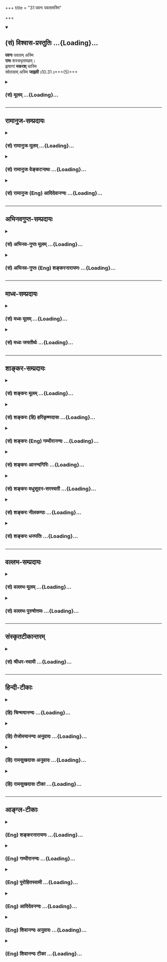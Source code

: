 +++
title = "31 पवनः पवतामस्मि"

+++
<div class="js_include" newlevelforh1="2" title="(सं) विश्वास-प्रस्तुतिः" unfilled url="/purANam_vaiShNavam/mahAbhAratam/06-bhIShma-parva/03-bhagavad-gItA-parva/saMskRtam/vishvAsa-prastutiH/10_vibhUti-vistAra-yoga/31_pavanaH_pavatAmas.md">
<details open><summary><h2>(सं) विश्वास-प्रस्तुतिः ...{Loading}...</h2></summary>

**पवनः** पवताम् अस्मि  
**रामः** शस्त्रभृतामहम्।  
झषाणां **मकरश्** चास्मि  
स्रोतसाम् अस्मि **जाह्नवी**॥10.31॥+++(5)+++
</details>
</div>
<div class="js_include collapsed" newlevelforh1="3" title="(सं) मूलम्" unfilled url="/purANam_vaiShNavam/mahAbhAratam/06-bhIShma-parva/03-bhagavad-gItA-parva/saMskRtam/mUlam/10_vibhUti-vistAra-yoga/31_pavanaH_pavatAmas.md">
<details><summary><h3>(सं) मूलम् ...{Loading}...</h3></summary>

पवनः पवतामस्मि रामः शस्त्रभृतामहम्।  
झषाणां मकरश्चास्मि स्रोतसामस्मि जाह्नवी।।10.31।।
</details>
</div>


_________________
## रामानुज-सम्प्रदायः
<div class="js_include collapsed" newlevelforh1="3" title="(सं) रामानुजः मूलम्" unfilled url="/purANam_vaiShNavam/mahAbhAratam/06-bhIShma-parva/03-bhagavad-gItA-parva/saMskRtam/rAmAnujaH/mUlam/10_vibhUti-vistAra-yoga/31_pavanaH_pavatAmas.md">
<details><summary><h3>(सं) रामानुजः मूलम् ...{Loading}...</h3></summary>

।।10.31।।**पवतां** गमनस्वभावानां **पवनः** अहम्। **शस्त्रभृतां रामः
अहम्।** शस्त्रभृत्त्वम् अत्र विभूतिः; अर्थान्तराभावात्। आदित्यादयः च
क्षेत्रज्ञा आत्मत्वेन अवस्थितस्य भगवतः शरीरतया धर्मभूता इति
शस्त्रभृत्त्वस्थानीयाः।

</details>
</div>
<div class="js_include collapsed" newlevelforh1="3" title="(सं) रामानुजः वेङ्कटनाथः" unfilled url="/purANam_vaiShNavam/mahAbhAratam/06-bhIShma-parva/03-bhagavad-gItA-parva/saMskRtam/rAmAnujaH/venkaTanAthaH/10_vibhUti-vistAra-yoga/31_pavanaH_pavatAmas.md">
<details><summary><h3>(सं) रामानुजः वेङ्कटनाथः ...{Loading}...</h3></summary>

  
  
।।10.31।। पवताम् इत्यनेन पवनासाधारणक्रिया विवक्षिता चेन्निर्धारणं
नोपपद्येतेति तदुपपत्तयेगमनस्वभावानामित्युक्तम्। अजस्रगमनशीलानामित्यर्थः।
पवनप्रेरिता एव हि तारकादयोऽप्यजस्रं परिभ्रमन्ति। सोमपवनादिष्विवात्र
शोधनान्वयिगमनमिहाविवक्षितम्। रामः शस्त्रभृतामहम् इति परशुरामस्यापि जेता
रावणहन्ता रामो विवक्षित इति तदुचितममोघशस्त्रत्वलक्षणमतिशयमाह --
शस्त्रभृत्त्वमत्र विभूतिरिति। पूर्वोत्तरेष्विव राम एव विभूतिः किं न
स्यात् इत्यत्राहअर्थान्तराभावादिति। अचिद्विशेषस्य चेतनान्तरस्य वा
शस्त्रमृच्छब्दवाच्यस्यात्रासम्भवादित्यर्थः। अर्थान्तराणां मध्ये
स्वासाधारणधर्मविशेषनिर्देशे रीतिभङ्गः स्यादित्यत्राहआदित्यादयश्चेति।
शस्त्रभृत्त्वस्यान्येषां च भगवन्तं धर्मिणं प्रति
धर्मत्वमविशिष्टमित्येकैव रीतिः निर्धारणानिर्धारणभेदवन्मुखभेदमात्रं न दोष
इति भावः। तत्रादित्यशब्देनज्योतिषां रविरंशुमान् \[10।21\] इत्युक्तो
रविर्विवक्षितः। आदित्यानामहं विष्णुः \[10।21\] इत्युक्तस्त्वादित्यो
रामतुल्यः। मकरो मत्स्यराजः। स्रोतस्सु जाह्नव्याः
विष्णुपदोद्भवत्वसर्वज्ञशिरोधृतत्वत्रैलोक्यप्रवृत्तत्वादिभिरतिशयः।  
  

</details>
</div>
<div class="js_include collapsed" newlevelforh1="3" title="(सं) रामानुजः (Eng) आदिदेवानन्दः" unfilled url="/purANam_vaiShNavam/mahAbhAratam/06-bhIShma-parva/03-bhagavad-gItA-parva/saMskRtam/rAmAnujaH/english/AdidevAnandaH/10_vibhUti-vistAra-yoga/31_pavanaH_pavatAmas.md">
<details><summary><h3>(सं) रामानुजः (Eng) आदिदेवानन्दः ...{Loading}...</h3></summary>

10.31 Of moving things, namely, of things whose nature is to move, I am the wind. Of those who bear weapons, I am Rama. Here the ality of bearing weapons is the Vibhuti, as no other sense is possible. Aditya etc., being individual selves, constitute attributes of the Lord, who is their Self as they constitute His body. Therefore they stand in the same position of the attribute as that of bearing weapons.

</details>
</div>


_________________
## अभिनवगुप्त-सम्प्रदायः
<div class="js_include collapsed" newlevelforh1="3" title="(सं) अभिनव-गुप्तः मूलम्" unfilled url="/purANam_vaiShNavam/mahAbhAratam/06-bhIShma-parva/03-bhagavad-gItA-parva/saMskRtam/abhinava-guptaH/mUlam/10_vibhUti-vistAra-yoga/31_pavanaH_pavatAmas.md">
<details><summary><h3>(सं) अभिनव-गुप्तः मूलम् ...{Loading}...</h3></summary>

।।10.19 -- 10.42।। हन्त ते कथयिष्यामीत्यादि जगत्स्थित इत्यन्तम्। अहमात्मा
(श्लो. 20) इत्यनेन व्यवच्छेदं वारयति। अन्यथा स्थावराणां हिमालय
इत्यादिवाक्येषु हिमालय एव भगवान् नान्य इति व्यवच्छेदेन;
निर्विभागत्वाभावात् ब्रह्मदर्शनं खण्डितम् अभविष्यत्। यतो यस्याखण्डाकारा
व्याप्तिस्तथा चेतसि न उपारोहति; तां च \[यो\] जिज्ञासति
तस्यायमुपदेशग्रन्थः। तथाहि उपसंहारे ( उपसंहारेण)
भेदाभेदवादं,यद्यद्विभूतिमत्सत्त्वम् (श्लो -- 41) इत्यनेनाभिधाय;
पश्चादभेदमेवोपसंहरति अथवा बहुनैतेन -- विष्टभ्याहमिदं -- एकांशेन जगत्
स्थितः (श्लो -- 42) इति। उक्तं हि -- पादोऽस्य विश्वा भूतानि
त्रिपादस्यामृतं दिवि।। इति -- RV; X; 90; 3प्रजानां सृष्टिहेतुः सर्वमिदं
भगवत्तत्त्वमेव तैस्तेर्विचित्रै रूपैर्भाव्यमानं +++(S
तत्त्वमेतैस्तैर्विचित्रैः रूपैः ; N -- विचित्ररूपै -- )+++ सकलस्य +++(S;N
सकलमस्य)+++ विषयतां यातीति।

</details>
</div>
<div class="js_include collapsed" newlevelforh1="3" title="(सं) अभिनव-गुप्तः (Eng) शङ्करनारायणः" unfilled url="/purANam_vaiShNavam/mahAbhAratam/06-bhIShma-parva/03-bhagavad-gItA-parva/saMskRtam/abhinava-guptaH/english/shankaranArAyaNaH/10_vibhUti-vistAra-yoga/31_pavanaH_pavatAmas.md">
<details><summary><h3>(सं) अभिनव-गुप्तः (Eng) शङ्करनारायणः ...{Loading}...</h3></summary>

10.31 See Comment under 10.42

</details>
</div>


_________________
## माध्व-सम्प्रदायः
<div class="js_include collapsed" newlevelforh1="3" title="(सं) मध्वः मूलम्" unfilled url="/purANam_vaiShNavam/mahAbhAratam/06-bhIShma-parva/03-bhagavad-gItA-parva/saMskRtam/madhvaH/mUlam/10_vibhUti-vistAra-yoga/31_pavanaH_pavatAmas.md">
<details><summary><h3>(सं) मध्वः मूलम् ...{Loading}...</h3></summary>

।।10.31।। आनन्दरूपत्वात्पूर्णत्वाल्लोकरमणत्वाच्च रामः। आनन्दरूपो
निष्परिमाण एष लोकश्चैतस्माद्रमते तेन रामः इति शाण्डिल्यशाखायाम्। रश्च
अमश्चेति व्युत्पत्तिः।

</details>
</div>
<div class="js_include collapsed" newlevelforh1="3" title="(सं) मध्वः जयतीर्थः" unfilled url="/purANam_vaiShNavam/mahAbhAratam/06-bhIShma-parva/03-bhagavad-gItA-parva/saMskRtam/madhvaH/jayatIrthaH/10_vibhUti-vistAra-yoga/31_pavanaH_pavatAmas.md">
<details><summary><h3>(सं) मध्वः जयतीर्थः ...{Loading}...</h3></summary>

।।10.31।। रामः शस्त्रभृतामहं इति रामशब्दं व्याख्याति -- **आनन्देति**।
आनन्दरूपत्वात्पूर्णत्वादित्येकोऽर्थः। रमत इति रः। रमु क्रीडायां
\[धा.पा.1।878\] इत्यतो अमन्ताड्ड इति डः। न विद्यते मा प्रमा
परिच्छेदोऽस्येत्यमः लोक इत्यपरोऽर्थः। रमतेर्घञ्। अत्र श्रुतिमाह --
**आनन्देति**। आद्येऽर्थे विग्रहं दर्शयति -- **रश्चे**ति।
रश्चासावमश्चेत्यर्थः।

</details>
</div>


_________________
## शाङ्कर-सम्प्रदायः
<div class="js_include collapsed" newlevelforh1="3" title="(सं) शङ्करः मूलम्" unfilled url="/purANam_vaiShNavam/mahAbhAratam/06-bhIShma-parva/03-bhagavad-gItA-parva/saMskRtam/shankaraH/mUlam/10_vibhUti-vistAra-yoga/31_pavanaH_pavatAmas.md">
<details><summary><h3>(सं) शङ्करः मूलम् ...{Loading}...</h3></summary>

।।10.31।। --,**पवनः** वायुः **पवतां** पावयितॄणाम् **अस्मि। रामः
शस्त्रभृताम्** अहं शस्त्राणां धारयितॄणां दाशरथिः रामः **अहम्। झषाणां**
मत्स्यादीनां **मकरः** नाम जातिविशेषः अहम्। **स्रोतसां** स्रवन्तीनाम्
**अस्मि जाह्नवी** गङ्गा।।

</details>
</div>
<div class="js_include collapsed" newlevelforh1="3" title="(सं) शङ्करः (हि) हरिकृष्णदासः" unfilled url="/purANam_vaiShNavam/mahAbhAratam/06-bhIShma-parva/03-bhagavad-gItA-parva/saMskRtam/shankaraH/hindI/harikRShNadAsaH/10_vibhUti-vistAra-yoga/31_pavanaH_pavatAmas.md">
<details><summary><h3>(सं) शङ्करः (हि) हरिकृष्णदासः ...{Loading}...</h3></summary>

।।10.31।। पवित्र करनेवालोंमें वायु और शस्त्रधारियोंमें दशरथपुत्र राम मैं
हूँ; मछली आदि जलचर प्राणियोंमें मकर नामक जलचरोंकी जातिविशेष मैं हूँ;
स्रोतोंमें -- नदियोंमें मैं जाह्नवी -- गङ्गा हूँ।

</details>
</div>
<div class="js_include collapsed" newlevelforh1="3" title="(सं) शङ्करः (Eng) गम्भीरानन्दः" unfilled url="/purANam_vaiShNavam/mahAbhAratam/06-bhIShma-parva/03-bhagavad-gItA-parva/saMskRtam/shankaraH/english/gambhIrAnandaH/10_vibhUti-vistAra-yoga/31_pavanaH_pavatAmas.md">
<details><summary><h3>(सं) शङ्करः (Eng) गम्भीरानन्दः ...{Loading}...</h3></summary>

10.31 Pavatam, of the purifiers; I am pavanah, air. Sastra-bhrtam, among
weilders of weapons, I am Rama, son of Dasaratha. Jhasanam, among fishes
etc; I am the particular species of fish called makarah shark. I am
jahnavi, Ganga; srotasam, among rivers, among streams of water.

</details>
</div>
<div class="js_include collapsed" newlevelforh1="3" title="(सं) शङ्करः आनन्दगिरिः" unfilled url="/purANam_vaiShNavam/mahAbhAratam/06-bhIShma-parva/03-bhagavad-gItA-parva/saMskRtam/shankaraH/AnandagiriH/10_vibhUti-vistAra-yoga/31_pavanaH_pavatAmas.md">
<details><summary><h3>(सं) शङ्करः आनन्दगिरिः ...{Loading}...</h3></summary>

।।10.31।। अहमादिश्चेत्यादावुक्तमेव पुनरिहोच्यते। तथाच न
पुनरुक्तिरित्याशङ्क्याह -- **भूतानामिति।** सर्गशब्देन सृज्यन्त इति
सर्वाणि कार्याणि गृह्यन्ते -- **अध्यात्मविद्येति।**
आत्मन्यन्तःकरणपरिणतिरविद्यानिवर्तिका गृहीता। प्रवदतां संबन्धी वादो
वीतरागकथा तत्त्वनिर्णयावसाना। यदा प्रवदतामिति लक्षणया कथाभेदोपादानं तदा
निर्धारणे षष्ठीत्याह -- **प्रवक्त्रिति।**

</details>
</div>
<div class="js_include collapsed" newlevelforh1="3" title="(सं) शङ्करः मधुसूदन-सरस्वती" unfilled url="/purANam_vaiShNavam/mahAbhAratam/06-bhIShma-parva/03-bhagavad-gItA-parva/saMskRtam/shankaraH/madhusUdana-sarasvatI/10_vibhUti-vistAra-yoga/31_pavanaH_pavatAmas.md">
<details><summary><h3>(सं) शङ्करः मधुसूदन-सरस्वती ...{Loading}...</h3></summary>

।।10.31।। पवतां पावयितॄणां वेगवतां वा मध्ये पवनो वायुरहमस्मि।
शस्त्रभृतां शस्त्रधारिणां युद्धकुशलानां मध्ये रामो
दाशरथिरखिलराक्षसकुलक्षयकरः परमवीरोऽहमस्मि। साक्षात्स्वरूपस्याप्यनेन
रूपेण चिन्तनार्थं वृष्णीनां वासुदेवोऽस्मीतिवदत्र पाठ इति प्रागुक्तम्।
झषाणां मत्स्यानां मकरो नाम तज्जातिविशेषः। स्रोतसां वेगेन चलज्जलानां
नदीनां मध्ये सर्वनदीश्रेष्ठा जाह्नवी गङ्गाहमस्मि।

</details>
</div>
<div class="js_include collapsed" newlevelforh1="3" title="(सं) शङ्करः नीलकण्ठः" unfilled url="/purANam_vaiShNavam/mahAbhAratam/06-bhIShma-parva/03-bhagavad-gItA-parva/saMskRtam/shankaraH/nIlakaNThaH/10_vibhUti-vistAra-yoga/31_pavanaH_pavatAmas.md">
<details><summary><h3>(सं) शङ्करः नीलकण्ठः ...{Loading}...</h3></summary>

।।10.31।। पवतां पावयितॄणां वेगवतां वा। रामो दाशरथिः। रामादीनां
परमेश्वराणामपि विभूतिमध्ये गणनं ध्यानार्थम्। झषाणां मत्स्यादीनां मकरो
जातिभेदः। स्रोतसां नदीनाम्।

</details>
</div>
<div class="js_include collapsed" newlevelforh1="3" title="(सं) शङ्करः धनपतिः" unfilled url="/purANam_vaiShNavam/mahAbhAratam/06-bhIShma-parva/03-bhagavad-gItA-parva/saMskRtam/shankaraH/dhanapatiH/10_vibhUti-vistAra-yoga/31_pavanaH_pavatAmas.md">
<details><summary><h3>(सं) शङ्करः धनपतिः ...{Loading}...</h3></summary>

।।10.31।। No commentary.

</details>
</div>


_________________
## वल्लभ-सम्प्रदायः
<div class="js_include collapsed" newlevelforh1="3" title="(सं) वल्लभः मूलम्" unfilled url="/purANam_vaiShNavam/mahAbhAratam/06-bhIShma-parva/03-bhagavad-gItA-parva/saMskRtam/vallabhaH/mUlam/10_vibhUti-vistAra-yoga/31_pavanaH_pavatAmas.md">
<details><summary><h3>(सं) वल्लभः मूलम् ...{Loading}...</h3></summary>

।।10.31।। पवन इति। त्रिविधगुणवान् भगवदुपयोगितया चिन्तनीयः। शस्त्रभृतां
मध्ये रामो नाम्ना जामदग्न्योऽहंरामः शस्त्रभृतां वरः इति सर्वैः
स्तुतत्वात्। दाशरथिस्तु न भगवतोंऽशः किन्तु पूर्णपुरुषोत्तम एवांशीति
ब्रह्मशुकाचार्यचरणानामाशयः; अतो न विभूतित्वं तस्य युज्यते इति वयं
ब्रूमः। झषाणां मध्ये मकरोऽहं बलवत्त्वान्मत्स्यरूपो वा
कुण्डलगतत्वनिरूपणाद्वा चिन्तनीयः। गङ्गा भगवत्पदीति चिन्त्या।

</details>
</div>
<div class="js_include collapsed" newlevelforh1="3" title="(सं) वल्लभः पुरुषोत्तमः" unfilled url="/purANam_vaiShNavam/mahAbhAratam/06-bhIShma-parva/03-bhagavad-gItA-parva/saMskRtam/vallabhaH/puruShottamaH/10_vibhUti-vistAra-yoga/31_pavanaH_pavatAmas.md">
<details><summary><h3>(सं) वल्लभः पुरुषोत्तमः ...{Loading}...</h3></summary>

  
  
।।10.31।। पवतां वेगवतां मध्ये पवनः वायुरस्मि। शस्त्रभृतां रामः
दशरथात्मजोऽस्मि। झषाणां मध्ये मकरः मत्स्यजातिविशेषोऽस्मि। स्रोतसां
प्रवहज्जलानां मध्ये जाह्नवी गङ्गाऽस्मि।  
  

</details>
</div>


_________________
## संस्कृतटीकान्तरम्
<div class="js_include collapsed" newlevelforh1="3" title="(सं) श्रीधर-स्वामी" unfilled url="/purANam_vaiShNavam/mahAbhAratam/06-bhIShma-parva/03-bhagavad-gItA-parva/saMskRtam/shrIdhara-svAmI/10_vibhUti-vistAra-yoga/31_pavanaH_pavatAmas.md">
<details><summary><h3>(सं) श्रीधर-स्वामी ...{Loading}...</h3></summary>

।।10.31।। **पवन इति।** पवतां पावयितॄणां वेगवतां वा मध्ये वायुरस्मि।
शस्त्रभृतां वीराणां रामो दाशरथिः। यद्वा परशुरामः। झषाणां मत्स्यानां मकरो
मत्स्यविशेषस्तिमिंगिलः। स्रोतसां प्रवाहोदकानां मध्ये भागीरथी।

</details>
</div>


_________________
## हिन्दी-टीकाः
<div class="js_include collapsed" newlevelforh1="3" title="(हि) चिन्मयानन्दः" unfilled url="/purANam_vaiShNavam/mahAbhAratam/06-bhIShma-parva/03-bhagavad-gItA-parva/hindI/chinmayAnandaH/10_vibhUti-vistAra-yoga/31_pavanaH_pavatAmas.md">
<details><summary><h3>(हि) चिन्मयानन्दः ...{Loading}...</h3></summary>

।।10.31।। मैं पवित्र कर्त्ताओं में वायु हूँ किसी स्थान की स्वच्छता के
लिए सूर्य और वायु के समान प्रभावशाली अन्य कोई स्वास्थयकर और अपूतिक (घाव
को सड़ने से रोकने वाली औषधि) साधऩ उपलब्ध नहीं है। यदि यहाँ केवल वायु का
ही उल्लेख किया गया है; तो उसका कारण यह है कि महर्षि व्यास जानते थे कि
सूर्य की उष्णता में ही वायु की गति हो सकती है। जहाँ सदा वायु बहती है;
वहाँ सूर्य का होना भी सिद्ध होता है। किसी गुफा में न सूर्य का प्रकाश
होता है और न वायु का स्पन्दन। मैं शस्त्रधारियों में राम हूँ भारत के आदि
कवि महर्षि बाल्मीकि ने एक सम्पूर्ण काव्य की छन्दबद्ध रचना के लिए रामायण
के नायक मर्यादापुरुषोत्तम भगवान् श्री रामचन्द्र का चित्रण किया है। यह
चित्रण अत्यन्त विस्तृत एवं विशुद्ध है; जिसमें श्री राम को जीवन के समस्त
क्षेत्रों में एक पूर्ण पुरुष के रूप में चित्रित किया गया है। श्रीराम एक
पूर्ण एवं आदर्श पुत्र; पति; भ्राता; मित्र; योद्धा; गुरु; शासक और पिता
थे। सामान्य जनता के दोषों तथा अत्यन्त उत्तेजना और भ्रम उत्पन्न करने वाली
परिस्थितियों की पृष्ठभूमि में श्रीराम की सार्वपाक्षिक पूर्णता और भी अधिक
चमक उठती है। ऐसे सर्वश्रेष्ठ आदर्श पुरुष के हाथ में ही वह योग्यता है; जो
उस धनुष को धारण करे; जिसमें से सदैव अमोघ बाणों की ही वर्षा होती है। मैं
मत्स्यों में मकर तथा नदियों में जाह्नवी हूँ जह्नु ऋषि की पुत्री जाह्नवी
कहलाती है; जो गंगानदी का एक नाम हैं। आख्यायिका यह है कि एक बार जह्नु ऋषि
ने सम्पूर्ण गंगा नदी का पान कर उसे सुखा दिया; और तत्पश्चात्; लोककल्याण
के लिए उसे अपने कानों के द्वार से बाहर बहा दिया हम पहले भी देख चुके हैं
कि गंगा नदी का यह रूप सांकेतिक है। हिन्दू लोग गंगा को अध्यात्म ज्ञान
अथवा भारत की आध्यात्मिक संस्कृति का प्रतीक मानते हैं। अपने गुरु से
प्राप्त ऋषियों की ज्ञान सम्पदा को; साधक शिष्य ध्यानाभ्यास के द्वारा
आत्मसात् कर लेता है यही नदी का आचमन है। ज्ञान के झरने से पान कर
ज्ञानपिपासा को शान्त करना आदि वाक्यों का प्रयोग प्राय सभी भाषाओं में
होता है; जिनका मूल संस्कृत भाषा है। आख्यायिका में कहा गया है कि इस नदी का
उद्गम ऋषि के कानों से हुआ। वास्तव में; यह अत्यन्त सुन्दर काव्यात्मक
कल्पना है; जो कान का संबंध श्रुति से स्थापित करती है। उपनिषद् ही श्रुति
हैं; जिसमें गुरु शिष्य के संवाद द्वारा आत्मज्ञान का बोध कराया गया है।
भारत में; समयसमय पर आचार्यों का अवतरण होता है; जो अपने युग के सन्दर्भ से
प्राचीन ज्ञान की पुर्नव्यवस्था करते हैं परन्तु यह प्रचार कार्य वे तभी
प्रारम्भ करते हैं; जब उन्होंने स्वयं वैदिक सत्य का साक्षात् अनुभव कर
लिया हो। इस स्वानुभूति के बिना कोई भी श्रेष्ठ आचार्य जगत् में आकर इस
प्राचीन सत्य का नवीन भाषा में प्रचार करने का साहस नहीं करेगा। गंगा के
अनेक पर्यायवाची नामों में से जाह्नवी का यहाँ उल्लेख उपर्युक्त विशेष
अभिप्राय को दर्शाने के लिए ही किया गया है। समुद्री मत्स्यों में मकर
सर्वाधिक भयंकर होने के कारण यहाँ भगवान् ने उसे अपनी विभूति कहा है। आगे
कहते है

</details>
</div>
<div class="js_include collapsed" newlevelforh1="3" title="(हि) तेजोमयानन्दः अनुवादः" unfilled url="/purANam_vaiShNavam/mahAbhAratam/06-bhIShma-parva/03-bhagavad-gItA-parva/hindI/tejomayAnandaH/anuvAdaH/10_vibhUti-vistAra-yoga/31_pavanaH_pavatAmas.md">
<details><summary><h3>(हि) तेजोमयानन्दः अनुवादः ...{Loading}...</h3></summary>

।।10.31।। मैं पवित्र करने वालों में वायु हूँ और शस्त्रधारियों में राम
हूँ; तथा मत्स्यों (जलचरों) में मैं मगरमच्छ और नदियों में मैं गंगा हूँ।।

</details>
</div>
<div class="js_include collapsed" newlevelforh1="3" title="(हि) रामसुखदासः अनुवादः" unfilled url="/purANam_vaiShNavam/mahAbhAratam/06-bhIShma-parva/03-bhagavad-gItA-parva/hindI/rAmasukhadAsaH/anuvAdaH/10_vibhUti-vistAra-yoga/31_pavanaH_pavatAmas.md">
<details><summary><h3>(हि) रामसुखदासः अनुवादः ...{Loading}...</h3></summary>

।।10.31।। पवित्र करनेवालोंमें वायु और शास्त्रधारियोंमें राम मैं हूँ।
जल-जन्तुओंमें मगर मैं हूँ। बहनेवाले स्त्रोतोंमें गङ्गाजी मैं हूँ।

</details>
</div>
<div class="js_include collapsed" newlevelforh1="3" title="(हि) रामसुखदासः टीका" unfilled url="/purANam_vaiShNavam/mahAbhAratam/06-bhIShma-parva/03-bhagavad-gItA-parva/hindI/rAmasukhadAsaH/TIkA/10_vibhUti-vistAra-yoga/31_pavanaH_pavatAmas.md">
<details><summary><h3>(हि) रामसुखदासः टीका ...{Loading}...</h3></summary>

।।10.31।।***व्याख्या--*पवनः पवतामस्मि--** वायुसे ही सब चीजें पवित्र
होती हैं। वायुसे ही नीरोगता आती है। अतः भगवान्ने पवित्र करनेवालोंमें
वायुको अपनी विभूति बताया है।**'रामः शस्त्रभृतामहम्'--**ऐसे तो राम अवतार
हैं, साक्षात् भगवान् हैं, पर जहाँ शस्त्रधारियोंकी गणना होती है, उन सबमें
राम श्रेष्ठ हैं। इसलिये भगवान्ने रामको अपनी विभूति बताया है।

</details>
</div>


_________________
## आङ्ग्ल-टीकाः
<div class="js_include collapsed" newlevelforh1="3" title="(Eng) शङ्करनारायणः" unfilled url="/purANam_vaiShNavam/mahAbhAratam/06-bhIShma-parva/03-bhagavad-gItA-parva/english/shankaranArAyaNaH/10_vibhUti-vistAra-yoga/31_pavanaH_pavatAmas.md">
<details><summary><h3>(Eng) शङ्करनारायणः ...{Loading}...</h3></summary>

10.31. Of the progenies of Diti (the demons), I am Prahlada; of the measuring ones, I am the shark; of rivers, I am the daughter of Jahnu
(the Ganga).

</details>
</div>
<div class="js_include collapsed" newlevelforh1="3" title="(Eng) गम्भीरानन्दः" unfilled url="/purANam_vaiShNavam/mahAbhAratam/06-bhIShma-parva/03-bhagavad-gItA-parva/english/gambhIrAnandaH/10_vibhUti-vistAra-yoga/31_pavanaH_pavatAmas.md">
<details><summary><h3>(Eng) गम्भीरानन्दः ...{Loading}...</h3></summary>

10.31 Of the purifiers I am air; among the wielders of weapons I am Rama. Among fishes, too, I am the shark; I am Ganga among rivers.

</details>
</div>
<div class="js_include collapsed" newlevelforh1="3" title="(Eng) पुरोहितस्वामी" unfilled url="/purANam_vaiShNavam/mahAbhAratam/06-bhIShma-parva/03-bhagavad-gItA-parva/english/purohitasvAmI/10_vibhUti-vistAra-yoga/31_pavanaH_pavatAmas.md">
<details><summary><h3>(Eng) पुरोहितस्वामी ...{Loading}...</h3></summary>

10.31 I am the Wind among purifiers, the King Rama among warriors; I am the Crocodile among the fishes, and I am the Ganges among rivers.

</details>
</div>
<div class="js_include collapsed" newlevelforh1="3" title="(Eng) आदिदेवनन्दः" unfilled url="/purANam_vaiShNavam/mahAbhAratam/06-bhIShma-parva/03-bhagavad-gItA-parva/english/AdidevanandaH/10_vibhUti-vistAra-yoga/31_pavanaH_pavatAmas.md">
<details><summary><h3>(Eng) आदिदेवनन्दः ...{Loading}...</h3></summary>

10.31 Of moving things, I am the wind. Of those who bear weapons, I am Rama. Of fishers, I am Makara, and of rivers, I am Ganga.

</details>
</div>
<div class="js_include collapsed" newlevelforh1="3" title="(Eng) शिवानन्दः अनुवादः" unfilled url="/purANam_vaiShNavam/mahAbhAratam/06-bhIShma-parva/03-bhagavad-gItA-parva/english/shivAnandaH/anuvAdaH/10_vibhUti-vistAra-yoga/31_pavanaH_pavatAmas.md">
<details><summary><h3>(Eng) शिवानन्दः अनुवादः ...{Loading}...</h3></summary>

10.31 Among the purifiers (or the speeders) I am the wind; Rama among the warriors am I; among the fishes I am the shark; among the streams I am the Ganga.

</details>
</div>
<div class="js_include collapsed" newlevelforh1="3" title="(Eng) शिवानन्दः टीका" unfilled url="/purANam_vaiShNavam/mahAbhAratam/06-bhIShma-parva/03-bhagavad-gItA-parva/english/shivAnandaH/TIkA/10_vibhUti-vistAra-yoga/31_pavanaH_pavatAmas.md">
<details><summary><h3>(Eng) शिवानन्दः टीका ...{Loading}...</h3></summary>

10.31 पवनः the wind; पवताम् among purifiers or the speeders; अस्मि (I)
am; रामः Rama; शस्त्रभृताम् among wielders of weapons (warriors); अहम्
I; झषाणाम् among fishes; मकरः Makara (shark); च and; अस्मि (I) am;
स्रोतसाम् among streams; अस्मि (I) am; जाह्नवी the Ganga.Commentary The holy river Ganga (spelt Ganges in English) was swallowed by Jahnu when she was being brought down by Bhagiratha from heaven. Hence the name Jahnavi for Ganga.

</details>
</div>
